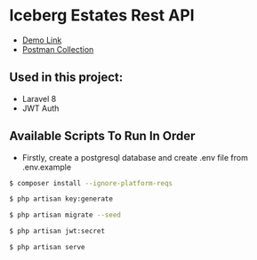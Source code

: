 # Iceberg Estates Rest API
* [Demo Link]()
* [Postman Collection]()

## Used in this project:
* Laravel 8
* JWT Auth

## Available Scripts To Run In Order
* Firstly, create a postgresql database and create .env file from .env.example

```bash 
$ composer install --ignore-platform-reqs
```
```bash 
$ php artisan key:generate
```
```bash 
$ php artisan migrate --seed
```
```bash 
$ php artisan jwt:secret
```
```bash 
$ php artisan serve
```
